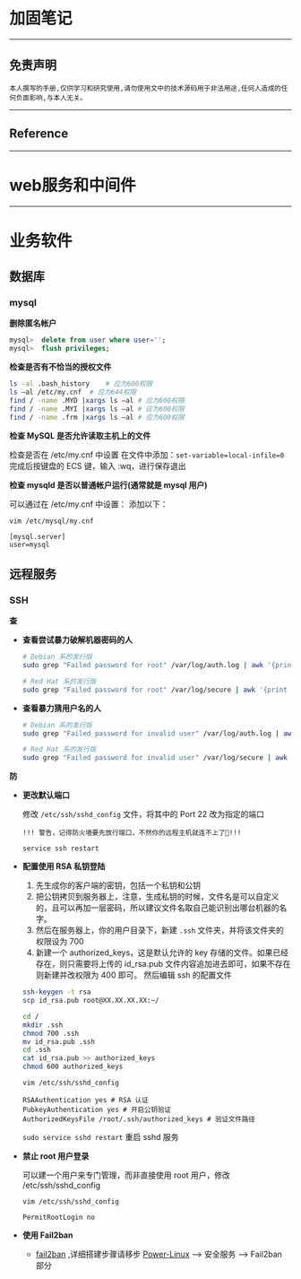 # 加固笔记

---

## 免责声明

`本人撰写的手册,仅供学习和研究使用,请勿使用文中的技术源码用于非法用途,任何人造成的任何负面影响,与本人无关。`

---

## Reference

---

# web服务和中间件

---

# 业务软件
## 数据库
### mysql
**删除匿名帐户**
```sql
mysql>  delete from user where user='';
mysql>  flush privileges;
```

**检查是否有不恰当的授权文件**
```bash
ls -al .bash_history    # 应为600权限
ls –al /etc/my.cnf  # 应为644权限
find / -name .MYD |xargs ls –al # 应为600权限
find / -name .MYI |xargs ls –al # 应为600权限
find / -name .frm |xargs ls –al # 应为600权限
```

**检查 MySQL 是否允许读取主机上的文件**

检查是否在 /etc/my.cnf 中设置
在文件中添加：`set-variable=local-infile=0`
完成后按键盘的 ECS 键，输入 :wq，进行保存退出

**检查 mysqld 是否以普通帐户运行(通常就是 mysql 用户)**

可以通过在 /etc/my.cnf 中设置：
添加以下：
```vim
vim /etc/mysql/my.cnf

[mysql.server]
user=mysql
```

## 远程服务
### SSH
**查**
- **查看尝试暴力破解机器密码的人**
    ```bash
    # Debian 系的发行版
    sudo grep "Failed password for root" /var/log/auth.log | awk '{print $11}' | sort | uniq -c | sort -nr | more

    # Red Hat 系的发行版
    sudo grep "Failed password for root" /var/log/secure | awk '{print $11}' | sort | uniq -c | sort -nr | more
    ```

- **查看暴力猜用户名的人**
    ```bash
    # Debian 系的发行版
    sudo grep "Failed password for invalid user" /var/log/auth.log | awk '{print $13}' | sort | uniq -c | sort -nr | more

    # Red Hat 系的发行版
    sudo grep "Failed password for invalid user" /var/log/secure | awk '{print $13}' | sort | uniq -c | sort -nr | more
    ```

**防**
- **更改默认端口**

    修改 `/etc/ssh/sshd_config` 文件，将其中的 Port 22 改为指定的端口

    `!!! 警告，记得防火墙要先放行端口，不然你的远程主机就连不上了🤣!!!`
    ```
    service ssh restart
    ```

- **配置使用 RSA 私钥登陆**

    1. 先生成你的客户端的密钥，包括一个私钥和公钥
    2. 把公钥拷贝到服务器上，注意，生成私钥的时候，文件名是可以自定义的，且可以再加一层密码，所以建议文件名取自己能识别出哪台机器的名字。
    3. 然后在服务器上，你的用户目录下，新建 `.ssh` 文件夹，并将该文件夹的权限设为 700
    4. 新建一个 authorized_keys，这是默认允许的 key 存储的文件。如果已经存在，则只需要将上传的 id_rsa.pub 文件内容追加进去即可，如果不存在则新建并改权限为 400 即可。 然后编辑 ssh 的配置文件

    ```bash
    ssh-keygen -t rsa
    scp id_rsa.pub root@XX.XX.XX.XX:~/
    ```
    ```bash
    cd /
    mkdir .ssh
    chmod 700 .ssh
    mv id_rsa.pub .ssh
    cd .ssh
    cat id_rsa.pub >> authorized_keys
    chmod 600 authorized_keys
    ```
    ```vim
    vim /etc/ssh/sshd_config

    RSAAuthentication yes # RSA 认证
    PubkeyAuthentication yes # 开启公钥验证
    AuthorizedKeysFile /root/.ssh/authorized_keys # 验证文件路径
    ```

    `sudo service sshd restart` 重启 sshd 服务

- **禁止 root 用户登录**

    可以建一个用户来专门管理，而非直接使用 root 用户，修改 /etc/ssh/sshd_config
    ```vim
    vim /etc/ssh/sshd_config

    PermitRootLogin no
    ```

- **使用 Fail2ban**

    - [fail2ban](https://github.com/fail2ban/fail2ban) ,详细搭建步骤请移步 [Power-Linux](./Power-Linux.md) --> 安全服务 --> Fail2ban 部分
